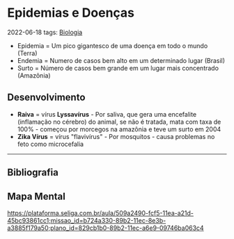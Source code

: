 # Epidemias e Doenças
2022-06-18
tags: [Biologia](Biologia.md)

* Epidemia = Um pico gigantesco de uma doença em todo o mundo (Terra)
* Endemia = Numero de casos bem alto em um determinado lugar (Brasil)
* Surto = Número de casos bem grande em um lugar mais concentrado (Amazônia)

## Desenvolvimento

* **Raiva** = vírus **Lyssavírus** - Por saliva, que gera uma encefalite (inflamação no cérebro) do animal, se não é tratada, mata com taxa de 100% - começou por morcegos na amazônia e teve um surto em 2004
* **Zika Vírus** = vírus "flavivírus" - Por mosquitos - causa problemas no feto como microcefalia 

-----------------------------------------------
## Bibliografia
## Mapa Mental

https://plataforma.seliga.com.br/aula/509a2490-fcf5-11ea-a21d-45bc93861cc1;missao_id=b724a330-89b2-11ec-8e3b-a3885f179a50;plano_id=829cb1b0-89b2-11ec-a6e9-09746ba063c4
